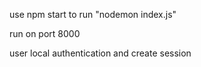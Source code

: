 use npm start to run "nodemon index.js"

run on port 8000

user local authentication and create session 
